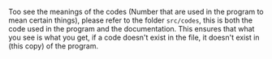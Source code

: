 Too see the meanings of the codes (Number that are used in the program to mean certain things), please refer to the folder `src/codes`, this is both the code used in the program and the documentation. This ensures that what you see is what you get, if a code doesn't exist in the file, it doesn't exist in (this copy) of the program.
